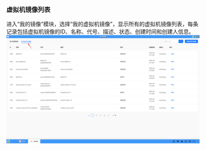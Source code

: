 ### 虚拟机镜像列表
进入“我的镜像”模块，选择“我的虚拟机镜像”，显示所有的虚拟机镜像列表，每条记录包括虚拟机镜像的ID、名称、代号、描述、状态、创建时间和创建人信息。
![alt text](../help_picture/11_myimage02.png)
